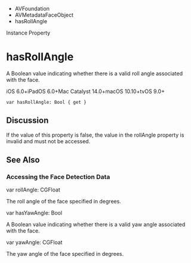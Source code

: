 

- AVFoundation
- AVMetadataFaceObject
-  hasRollAngle 

Instance Property

# hasRollAngle

A Boolean value indicating whether there is a valid roll angle associated with the face.

iOS 6.0+iPadOS 6.0+Mac Catalyst 14.0+macOS 10.10+tvOS 9.0+

``` source
var hasRollAngle: Bool { get }
```

## Discussion

If the value of this property is false, the value in the rollAngle property is invalid and must not be accessed.

## See Also

### Accessing the Face Detection Data

var rollAngle: CGFloat

The roll angle of the face specified in degrees.

var hasYawAngle: Bool

A Boolean value indicating whether there is a valid yaw angle associated with the face.

var yawAngle: CGFloat

The yaw angle of the face specified in degrees.

